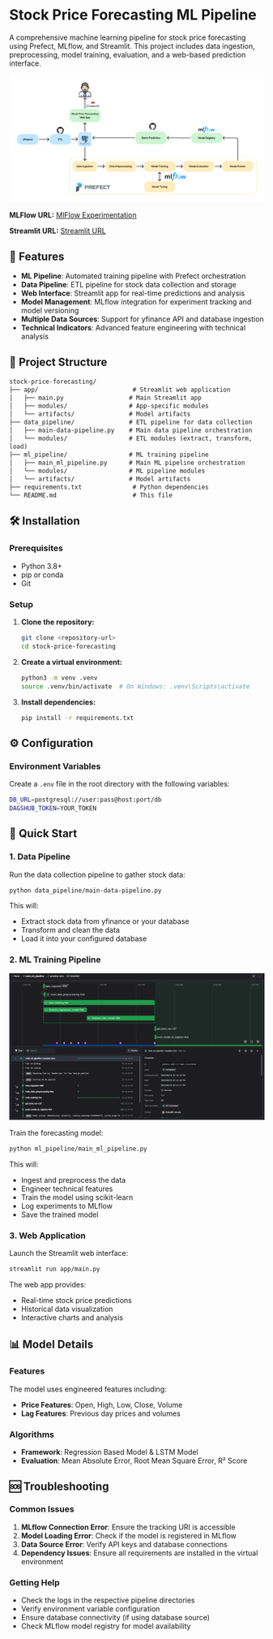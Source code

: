 # Stock Price Forecasting ML Pipeline

A comprehensive machine learning pipeline for stock price forecasting using Prefect, MLflow, and Streamlit. This project includes data ingestion, preprocessing, model training, evaluation, and a web-based prediction interface.

![Data Pipeline Flow](assets/flow.png)

**MLFlow URL:** [MlFlow Experimentation](https://dagshub.com/rfajri27/stock-price-forecasting.mlflow)

**Streamlit URL:** [Streamlit URL](https://stock-price-forecasting-1087779793461.asia-southeast2.run.app)

## 🚀 Features

- **ML Pipeline**: Automated training pipeline with Prefect orchestration
- **Data Pipeline**: ETL pipeline for stock data collection and storage
- **Web Interface**: Streamlit app for real-time predictions and analysis
- **Model Management**: MLflow integration for experiment tracking and model versioning
- **Multiple Data Sources**: Support for yfinance API and database ingestion
- **Technical Indicators**: Advanced feature engineering with technical analysis

## 📁 Project Structure

```
stock-price-forecasting/
├── app/                          # Streamlit web application
│   ├── main.py                  # Main Streamlit app
│   ├── modules/                 # App-specific modules
│   └── artifacts/               # Model artifacts
├── data_pipeline/               # ETL pipeline for data collection
│   ├── main-data-pipeline.py    # Main data pipeline orchestration
│   └── modules/                 # ETL modules (extract, transform, load)
├── ml_pipeline/                 # ML training pipeline
│   ├── main_ml_pipeline.py      # Main ML pipeline orchestration
│   └── modules/                 # ML pipeline modules
│   └── artifacts/               # Model artifacts
├── requirements.txt              # Python dependencies
└── README.md                     # This file
```

## 🛠️ Installation

### Prerequisites

- Python 3.8+
- pip or conda
- Git

### Setup

1. **Clone the repository:**
   ```bash
   git clone <repository-url>
   cd stock-price-forecasting
   ```

2. **Create a virtual environment:**
   ```bash
   python3 -m venv .venv
   source .venv/bin/activate  # On Windows: .venv\Scripts\activate
   ```

3. **Install dependencies:**
   ```bash
   pip install -r requirements.txt
   ```

## ⚙️ Configuration

### Environment Variables

Create a `.env` file in the root directory with the following variables:

```bash
DB_URL=postgresql://user:pass@host:port/db 
DAGSHUB_TOKEN=YOUR_TOKEN
```

## 🚀 Quick Start

### 1. Data Pipeline

Run the data collection pipeline to gather stock data:

```bash
python data_pipeline/main-data-pipeline.py
```

This will:
- Extract stock data from yfinance or your database
- Transform and clean the data
- Load it into your configured database

### 2. ML Training Pipeline

![ML Pipeline Architecture](assets/ml-pipeline.png)

Train the forecasting model:

```bash
python ml_pipeline/main_ml_pipeline.py
```

This will:
- Ingest and preprocess the data
- Engineer technical features
- Train the model using scikit-learn
- Log experiments to MLflow
- Save the trained model

### 3. Web Application

Launch the Streamlit web interface:

```bash
streamlit run app/main.py
```

The web app provides:
- Real-time stock price predictions
- Historical data visualization
- Interactive charts and analysis

## 📊 Model Details

### Features

The model uses engineered features including:
- **Price Features**: Open, High, Low, Close, Volume
- **Lag Features**: Previous day prices and volumes

### Algorithms

- **Framework**: Regression Based Model & LSTM Model
- **Evaluation**: Mean Absolute Error, Root Mean Square Error, R² Score

## 🆘 Troubleshooting

### Common Issues

1. **MLflow Connection Error**: Ensure the tracking URI is accessible
2. **Model Loading Error**: Check if the model is registered in MLflow
3. **Data Source Error**: Verify API keys and database connections
4. **Dependency Issues**: Ensure all requirements are installed in the virtual environment

### Getting Help

- Check the logs in the respective pipeline directories
- Verify environment variable configuration
- Ensure database connectivity (if using database source)
- Check MLflow model registry for model availability
